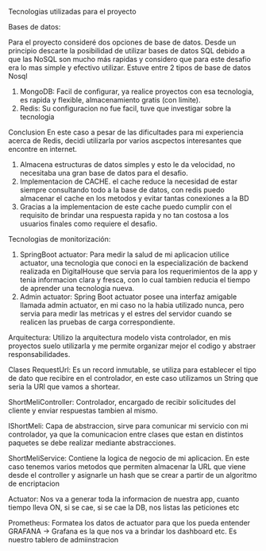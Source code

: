 
Tecnologias utilizadas para el proyecto

Bases de datos:

Para el proyecto consideré dos opciones de base de datos.
Desde un principio descarte la posibilidad de utilizar bases de datos SQL debido a que las NoSQL son mucho más rapidas y considero que para este desafio era lo mas simple y efectivo utilizar.
Estuve entre 2 tipos de base de datos Nosql
1) MongoDB: Facil de configurar, ya realice proyectos  con esa tecnologia, es rapida y flexible, almacenamiento gratis (con limite).
2) Redis: Su configuracion no fue facil, tuve que investigar sobre la tecnologia

Conclusion
En este caso a pesar de las dificultades para mi experiencia acerca de Redis, decidi utilizarla por varios ascpectos interesantes que encontre en internet.
1) Almacena estructuras de datos simples y esto le da velocidad, no necesitaba una gran base de datos para el desafio.
2) Implementacion de CACHE. el cache reduce la necesidad de estar siempre consultando todo a la base de datos, con redis puedo almacenar el cache en los metodos y evitar tantas conexiones a la BD
3) Gracias a la implementacion de este cache puedo cumplir con el requisito de brindar una respuesta rapida y no tan costosa a los usuarios finales como requiere el desafio.

 


Tecnologias de monitorización:

1) SpringBoot actuator: Para medir la salud de mi aplicacion utilice actuator, una tecnologia que conoci en la especialización de backend realizada en DigitalHouse que servia para los requerimientos de la app y tenia informacion clara y fresca, con lo cual tambien reducia el tiempo de aprender una tecnologia nueva.
2) Admin actuator: Spring Boot actuator posee una interfaz amigable llamada admin actuator, en mi caso no la habia utilizado nunca, pero servia para medir las metricas y el estres del servidor cuando se realicen las pruebas de carga correspondiente.

Arquitectura:
Utilizo la arquitectura modelo vista controlador, en mis proyectos suelo utilizarla y me permite organizar mejor el codigo y abstraer responsabilidades.

Clases
RequestUrl: Es un record inmutable, se utiliza para establecer el tipo de dato que recibire en el controlador, en este caso utilizamos un String que seria la URl que vamos a shortear.

ShortMeliController: Controlador, encargado de recibir solicitudes del cliente y enviar respuestas tambien al mismo.

IShortMeli: Capa de abstraccion, sirve para comunicar mi servicio con mi controlador, ya que la comunicacion entre clases que estan en distintos paquetes se debe realizar mediante abstracciones.

ShortMeliService: Contiene la logica de negocio de mi aplicacion.
En este caso tenemos varios metodos que permiten almacenar la URL que viene desde el controller y asignarle un hash que se crear a partir de un algoritmo de encriptacion





Actuator: Nos va a generar toda la informacion de nuestra app, cuanto tiempo lleva ON, si se cae, si se cae la DB, nos listas las peticiones etc

Prometheus: Formatea  los datos de actuator para que los pueda entender GRAFANA -> Grafana es la que nos va a brindar los dashboard etc. Es nuestro tablero de admiinstracion




